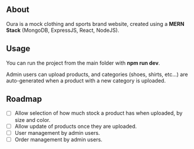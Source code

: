 ## About
Oura is a mock clothing and sports brand website, created using a **MERN Stack** (MongoDB, ExpressJS, React, NodeJS).

## Usage
You can run the project from the main folder with **npm run dev**.

Admin users can upload products, and categories (shoes, shirts, etc...) are auto-generated when a product with a new category is uploaded.

## Roadmap
- [ ] Allow selection of how much stock a product has when uploaded, by size and color.
- [ ] Allow update of products once they are uploaded.
- [ ] User management by admin users.
- [ ] Order management by admin users.
